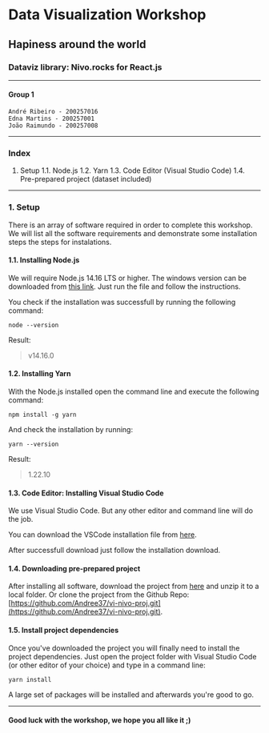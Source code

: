 # Data Visualization Workshop

## Hapiness around the world

### Dataviz library: **Nivo.rocks** for React.js

---

#### Group 1

```text
André Ribeiro - 200257016
Edna Martins - 200257001
João Raimundo - 200257008
```

---

### Index

1. Setup
1.1. Node.js
1.2. Yarn
1.3. Code Editor (Visual Studio Code)
1.4. Pre-prepared project (dataset included)

---

### 1. Setup

There is an array of software required in order to complete this workshop. We will list all the software requirements and demonstrate some installation steps the steps for instalations.

#### 1.1. Installing Node.js

We will require Node.js 14.16 LTS or higher. The windows version can be downloaded from [this link](https://nodejs.org/en/download/). Just run the file and follow the instructions.

You check if the installation was successfull by running the following command:

```batch
node --version
```

Result:
> v14.16.0

#### 1.2. Installing Yarn

With the Node.js installed open the command line and execute the following command:

```batch
npm install -g yarn
```

And check the installation by running:

```batch
yarn --version
```

Result:
> 1.22.10

#### 1.3. Code Editor: Installing Visual Studio Code

We use Visual Studio Code. But any other editor and command line will do the job.

You can download the VSCode installation file from [here](https://code.visualstudio.com/download).

After successfull download just follow the installation download.

#### 1.4. Downloading pre-prepared project

After installing all software, download the project from [here](https://github.com/Andree37/vi-nivo-proj/archive/refs/heads/main.zip) and unzip it to a local folder. Or clone the project from the Github Repo: [https://github.com/Andree37/vi-nivo-proj.git](https://github.com/Andree37/vi-nivo-proj.git).

#### 1.5. Install project dependencies

Once you've downloaded the project you will finally need to install the project dependencies. Just open the project folder with Visual Studio Code (or other editor of your choice) and type in a command line:

```batch
yarn install
```

A large set of packages will be installed and afterwards you're good to go.

---

#### Good luck with the workshop, we hope you all like it ;)
